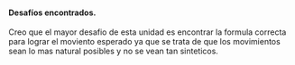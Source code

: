 #### Desafíos encontrados.
Creo que el mayor desafio de esta unidad es encontrar la formula correcta para lograr el moviento esperado ya que se trata de que los movimientos sean lo mas natural posibles y no se vean tan sinteticos.

